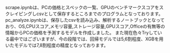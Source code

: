 scrape.ipynbは、PCの価格とスペックの一覧、GPUのベンチマークスコアをスクレイピングしcsvとして保存するところまでのプログラムとなっております。
pc_analyze.ipynbは、保存したcsvを読み込み、解析するノートブックとなっており、OS,CPUスコア,メモリ容量,ストレージ容量,GPUスコア,Officeの有無等の情報からPCの価格を予測するモデルを作成しました。
また現在色々Tryしている最中ではございますが、今の段階では、回帰モデルでは5,6割程度、XGBを用いたモデルでは7,8割程度の精度となっております。

